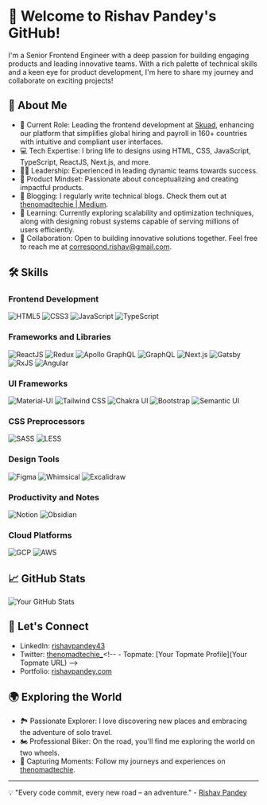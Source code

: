 # 👋 Welcome to Rishav Pandey's GitHub!

I'm a Senior Frontend Engineer with a deep passion for building engaging products and leading innovative teams. With a rich palette of technical skills and a keen eye for product development, I'm here to share my journey and collaborate on exciting projects!

## 🚀 About Me

- 🔭 Current Role: Leading the frontend development at [Skuad](https://www.skuad.io/), enhancing our platform that simplifies global hiring and payroll in 160+ countries with intuitive and compliant user interfaces.
- 💻 Tech Expertise: I bring life to designs using HTML, CSS, JavaScript, TypeScript, ReactJS, Next.js, and more.
- 👨‍🔧 Leadership: Experienced in leading dynamic teams towards success.
- 📐 Product Mindset: Passionate about conceptualizing and creating impactful products.<!-- - 🎤 Public Speaking: Love sharing knowledge through tech talks. Check out my [latest talk](Link to Tech Talk). -->
- 📘 Blogging: I regularly write technical blogs. Check them out at [thenomadtechie | Medium](https://thenomadtechie.medium.com/).
- 🌱 Learning: Currently exploring scalability and optimization techniques, along with designing robust systems capable of serving millions of users efficiently.<!-- - 🧑‍🏫 Mentorship: Love to guide and mentor. Connect with me on [Topmate](Your Topmate Profile Link). -->
- 🤝 Collaboration: Open to building innovative solutions together.  Feel free to reach me at <correspond.rishav@gmail.com>.

## 🛠️ Skills

### Frontend Development

![HTML5](https://img.shields.io/badge/-HTML5-E34F26?style=flat&logo=html5&logoColor=white)
![CSS3](https://img.shields.io/badge/-CSS3-1572B6?style=flat&logo=css3&logoColor=white)
![JavaScript](https://img.shields.io/badge/-JavaScript-F7DF1E?style=flat&logo=javascript&logoColor=black)
![TypeScript](https://img.shields.io/badge/-TypeScript-3178C6?style=flat&logo=typescript&logoColor=white)

### Frameworks and Libraries

![ReactJS](https://img.shields.io/badge/-ReactJS-61DAFB?style=flat&logo=react&logoColor=black)
![Redux](https://img.shields.io/badge/-Redux-764ABC?style=flat&logo=redux&logoColor=white)
![Apollo GraphQL](https://img.shields.io/badge/-Apollo%20GraphQL-311C87?style=flat&logo=apollographql)
![GraphQL](https://img.shields.io/badge/-GraphQL-E10098?style=flat&logo=graphql&logoColor=white)
![Next.js](https://img.shields.io/badge/-Next.js-000000?style=flat&logo=next.js&logoColor=white)
![Gatsby](https://img.shields.io/badge/-Gatsby-663399?style=flat&logo=gatsby&logoColor=white)
![RxJS](https://img.shields.io/badge/-RxJS-B7178C?style=flat&logo=reactivex&logoColor=white)
![Angular](https://img.shields.io/badge/-Angular-DD0031?style=flat&logo=angular&logoColor=white)

### UI Frameworks

![Material-UI](https://img.shields.io/badge/-Material--UI-0081CB?style=flat&logo=mui&logoColor=white)
![Tailwind CSS](https://img.shields.io/badge/-Tailwind%20CSS-38B2AC?style=flat&logo=tailwind-css&logoColor=white)
![Chakra UI](https://img.shields.io/badge/-Chakra%20UI-319795?style=flat&logo=chakra-ui&logoColor=white)
![Bootstrap](https://img.shields.io/badge/-Bootstrap-7952B3?style=flat&logo=bootstrap&logoColor=white)
![Semantic UI](https://img.shields.io/badge/-Semantic%20UI-35BDB2?style=flat&logo=semantic-ui-react&logoColor=white)

### CSS Preprocessors

![SASS](https://img.shields.io/badge/-SASS-CC6699?style=flat&logo=sass&logoColor=white)
![LESS](https://img.shields.io/badge/-LESS-1D365D?style=flat&logo=less&logoColor=white)

### Design Tools

![Figma](https://img.shields.io/badge/-Figma-F24E1E?style=flat&logo=figma&logoColor=white)
![Whimsical](https://img.shields.io/badge/-Whimsical-00B2FF?style=flat-square)
![Excalidraw](https://img.shields.io/badge/-Excalidraw-FFC107?style=flat-square)

### Productivity and Notes

![Notion](https://img.shields.io/badge/-Notion-000000?style=flat&logo=notion&logoColor=white)
![Obsidian](https://img.shields.io/badge/-Obsidian-483699?style=flat&logo=obsidian&logoColor=white)

### Cloud Platforms

![GCP](https://img.shields.io/badge/-Google%20Cloud-4285F4?style=flat&logo=google-cloud&logoColor=white)
![AWS](https://img.shields.io/badge/-AWS-232F3E?style=flat&logo=amazon-aws&logoColor=white)

## 📈 GitHub Stats

![Your GitHub Stats](https://github-readme-stats.vercel.app/api?username=rishavpandey43&show_icons=true&theme=radical)

<!-- ## 💡 Featured Projects

<details>
  <summary><b>Grokking the Frontend Interview</b> - Click to Expand</summary>

  ![Project Image](Link to Project Image)
  - **Description:** Brief project overview.
  - **Tech Stack:** HTML, CSS, JavaScript, React, etc.
  - [**View Project**](GitHub Project Link)
</details> -->

<!-- // Repeat for other key projects -->

<!-- ## 🗣️ My Tech Talks

- [Latest Tech Talk Title](Link to Tech Talk)
// Include more talks as available -->

## 🤝 Let's Connect

- LinkedIn: [rishavpandey43](https://www.linkedin.com/in/rishavpandey43/)
- Twitter: [thenomadtechie_](https://twitter.com/thenomadtechie_)<!-- - Topmate: [Your Topmate Profile](Your Topmate URL) -->
- Portfolio: [rishavpandey.com](https://rishavpandey.com/)

## 🌍 Exploring the World

- 🏞️ Passionate Explorer: I love discovering new places and embracing the adventure of solo travel.
- 🏍️ Professional Biker: On the road, you'll find me exploring the world on two wheels.
- 📸 Capturing Moments: Follow my journeys and experiences on [thenomadtechie](https://www.instagram.com/thenomadtechie/).

---

💡 "Every code commit, every new road – an adventure." - [Rishav Pandey](https://github.com/rishavpandey43)

